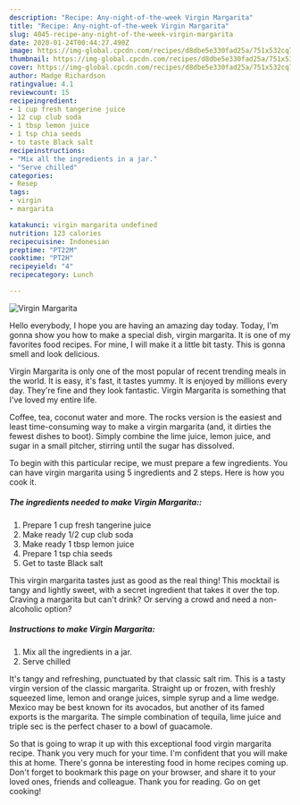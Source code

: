 ```yaml
---
description: "Recipe: Any-night-of-the-week Virgin Margarita"
title: "Recipe: Any-night-of-the-week Virgin Margarita"
slug: 4045-recipe-any-night-of-the-week-virgin-margarita
date: 2020-01-24T00:44:27.490Z
image: https://img-global.cpcdn.com/recipes/d8dbe5e330fad25a/751x532cq70/virgin-margarita-recipe-main-photo.jpg
thumbnail: https://img-global.cpcdn.com/recipes/d8dbe5e330fad25a/751x532cq70/virgin-margarita-recipe-main-photo.jpg
cover: https://img-global.cpcdn.com/recipes/d8dbe5e330fad25a/751x532cq70/virgin-margarita-recipe-main-photo.jpg
author: Madge Richardson
ratingvalue: 4.1
reviewcount: 15
recipeingredient:
- 1 cup fresh tangerine juice
- 12 cup club soda
- 1 tbsp lemon juice
- 1 tsp chia seeds
- to taste Black salt
recipeinstructions:
- "Mix all the ingredients in a jar."
- "Serve chilled"
categories:
- Resep
tags:
- virgin
- margarita

katakunci: virgin margarita undefined
nutrition: 123 calories
recipecuisine: Indonesian
preptime: "PT22M"
cooktime: "PT2H"
recipeyield: "4"
recipecategory: Lunch

---
```



![Virgin Margarita](https://img-global.cpcdn.com/recipes/d8dbe5e330fad25a/751x532cq70/virgin-margarita-recipe-main-photo.jpg)

Hello everybody, I hope you are having an amazing day today. Today, I'm gonna show you how to make a special dish, virgin margarita. It is one of my favorites food recipes. For mine, I will make it a little bit tasty. This is gonna smell and look delicious.

Virgin Margarita is only one of the most popular of recent trending meals in the world. It is easy, it's fast, it tastes yummy. It is enjoyed by millions every day. They're fine and they look fantastic. Virgin Margarita is something that I've loved my entire life.

Coffee, tea, coconut water and more. The rocks version is the easiest and least time-consuming way to make a virgin margarita (and, it dirties the fewest dishes to boot). Simply combine the lime juice, lemon juice, and sugar in a small pitcher, stirring until the sugar has dissolved.


To begin with this particular recipe, we must prepare a few ingredients. You can have virgin margarita using 5 ingredients and 2 steps. Here is how you cook it.

##### The ingredients needed to make Virgin Margarita::

1. Prepare 1 cup fresh tangerine juice
1. Make ready 1/2 cup club soda
1. Make ready 1 tbsp lemon juice
1. Prepare 1 tsp chia seeds
1. Get to taste Black salt


This virgin margarita tastes just as good as the real thing! This mocktail is tangy and lightly sweet, with a secret ingredient that takes it over the top. Craving a margarita but can&#39;t drink? Or serving a crowd and need a non-alcoholic option? 

##### Instructions to make Virgin Margarita:

1. Mix all the ingredients in a jar.
1. Serve chilled


It&#39;s tangy and refreshing, punctuated by that classic salt rim. This is a tasty virgin version of the classic margarita. Straight up or frozen, with freshly squeezed lime, lemon and orange juices, simple syrup and a lime wedge. Mexico may be best known for its avocados, but another of its famed exports is the margarita. The simple combination of tequila, lime juice and triple sec is the perfect chaser to a bowl of guacamole. 

So that is going to wrap it up with this exceptional food virgin margarita recipe. Thank you very much for your time. I'm confident that you will make this at home. There's gonna be interesting food in home recipes coming up. Don't forget to bookmark this page on your browser, and share it to your loved ones, friends and colleague. Thank you for reading. Go on get cooking!
